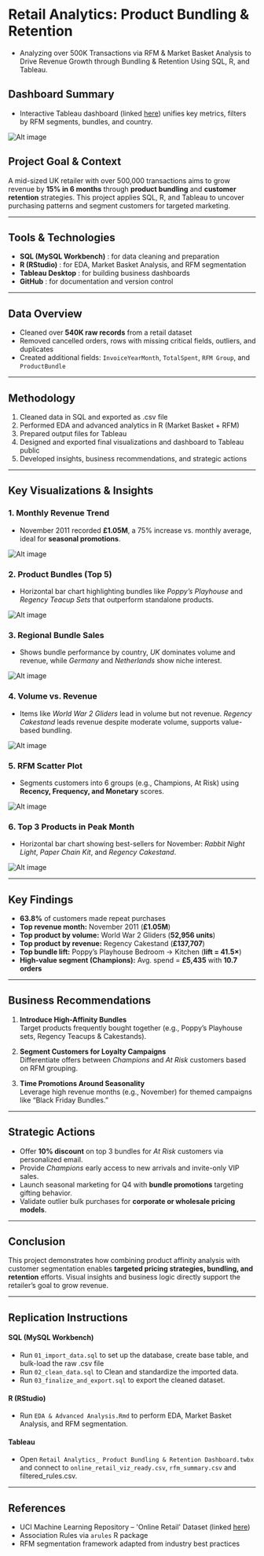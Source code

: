 # Retail Analytics: Product Bundling & Retention

- Analyzing over 500K Transactions via RFM & Market Basket Analysis to Drive Revenue Growth through Bundling & Retention Using SQL, R, and Tableau.

## **Dashboard Summary**  
- Interactive Tableau dashboard (linked [here](https://public.tableau.com/views/RetailAnalyticsProductBundlingRetentionDashboard/RetailAnalyticsProductBundlingRetention?:language=en-US&:sid=&:redirect=auth&:display_count=n&:origin=viz_share_link))  unifies key metrics, filters by RFM segments, bundles, and country.

![Alt image](https://github.com/anijic/Retail_Analytics_Repo/blob/master/Visualizations/Retail%20Analytics_%20Product%20Bundling%20%26%20Retention.png)

## **Project Goal & Context**  
A mid-sized UK retailer with over 500,000 transactions aims to grow revenue by **15% in 6 months** through **product bundling** and **customer retention** strategies. This project applies SQL, R, and Tableau to uncover purchasing patterns and segment customers for targeted marketing.

---

## **Tools & Technologies**  
- **SQL (MySQL Workbench)** : for data cleaning and preparation  
- **R (RStudio)** : for EDA, Market Basket Analysis, and RFM segmentation  
- **Tableau Desktop** : for building business dashboards  
- **GitHub** : for documentation and version control  

---

## **Data Overview**  
- Cleaned over **540K raw records** from a retail dataset  
- Removed cancelled orders, rows with missing critical fields, outliers, and duplicates  
- Created additional fields: `InvoiceYearMonth`, `TotalSpent`, `RFM Group`, and `ProductBundle`  

---

## **Methodology**  
1. Cleaned data in SQL and exported as .csv file  
2. Performed EDA and advanced analytics in R (Market Basket + RFM)  
3. Prepared output files for Tableau  
4. Designed and exported final visualizations and dashboard to Tableau public  
5. Developed insights, business recommendations, and strategic actions  

---

## **Key Visualizations & Insights**

### **1. Monthly Revenue Trend**
- November 2011 recorded **£1.05M**, a 75% increase vs. monthly average, ideal for **seasonal promotions**.
  
![Alt image](https://github.com/anijic/Retail_Analytics_Repo/blob/master/Visualizations/Monthly%20Revenue%20Trend.png)

### **2. Product Bundles (Top 5)**
- Horizontal bar chart highlighting bundles like *Poppy’s Playhouse* and *Regency Teacup Sets* that outperform standalone products.
  
![Alt image](https://github.com/anijic/Retail_Analytics_Repo/blob/master/Visualizations/Product%20Bundles.png)

### **3. Regional Bundle Sales**
- Shows bundle performance by country, *UK* dominates volume and revenue, while *Germany* and *Netherlands* show niche interest.
  
![Alt image](https://github.com/anijic/Retail_Analytics_Repo/blob/master/Visualizations/Regional%20Bundle%20Sales.png)

### **4. Volume vs. Revenue**
- Items like *World War 2 Gliders* lead in volume but not revenue. *Regency Cakestand* leads revenue despite moderate volume, supports value-based bundling.
  
![Alt image](https://github.com/anijic/Retail_Analytics_Repo/blob/master/Visualizations/Volume%20vs.%20Revenue.png)

### **5. RFM Scatter Plot**
- Segments customers into 6 groups (e.g., Champions, At Risk) using **Recency, Frequency, and Monetary** scores.
  
![Alt image](https://github.com/anijic/Retail_Analytics_Repo/blob/master/Visualizations/RFM%20Segments.png)

### **6. Top 3 Products in Peak Month**
- Horizontal bar chart showing best-sellers for November: *Rabbit Night Light*, *Paper Chain Kit*, and *Regency Cakestand*.
  
![Alt image](https://github.com/anijic/Retail_Analytics_Repo/blob/master/Visualizations/Sheet%20Top%203%20Peak%20Month%20Products.png)

---

## **Key Findings**  
- **63.8%** of customers made repeat purchases  
- **Top revenue month:** November 2011 (**£1.05M**)  
- **Top product by volume:** World War 2 Gliders (**52,956 units**)  
- **Top product by revenue:** Regency Cakestand (**£137,707**)  
- **Top bundle lift:** Poppy’s Playhouse Bedroom → Kitchen (**lift = 41.5×**)  
- **High-value segment (Champions):** Avg. spend = **£5,435** with **10.7 orders**

---

## **Business Recommendations**  
1. **Introduce High-Affinity Bundles**  
   Target products frequently bought together (e.g., Poppy’s Playhouse sets, Regency Teacups & Cakestands).  

2. **Segment Customers for Loyalty Campaigns**  
   Differentiate offers between *Champions* and *At Risk* customers based on RFM grouping.

3. **Time Promotions Around Seasonality**  
   Leverage high revenue months (e.g., November) for themed campaigns like “Black Friday Bundles.”

---

## **Strategic Actions**  
-  Offer **10% discount** on top 3 bundles for *At Risk* customers via personalized email.  
-  Provide *Champions* early access to new arrivals and invite-only VIP sales.  
-  Launch seasonal marketing for Q4 with **bundle promotions** targeting gifting behavior.  
-  Validate outlier bulk purchases for **corporate or wholesale pricing models**.  

---

## **Conclusion**  
This project demonstrates how combining product affinity analysis with customer segmentation enables **targeted pricing strategies, bundling, and retention** efforts. Visual insights and business logic directly support the retailer’s goal to grow revenue.

---

## **Replication Instructions**  
#### SQL (MySQL Workbench)
- Run `01_import_data.sql` to set up the database, create base table, and bulk-load the raw .csv file  
- Run `02_clean_data.sql` to  Clean and standardize the imported data.
- Run `03_finalize_and_export.sql` to export the cleaned dataset.
#### R (RStudio)
- Run `EDA & Advanced Analysis.Rmd` to perform EDA, Market Basket Analysis, and RFM segmentation.
#### Tableau
- Open `Retail Analytics_ Product Bundling & Retention Dashboard.twbx` and connect to `online_retail_viz_ready.csv`, `rfm_summary.csv` and filtered_rules.csv.

---

## **References**  
- UCI Machine Learning Repository – 'Online Retail' Dataset (linked [here](https://archive.ics.uci.edu/dataset/352/online+retail))  
- Association Rules via `arules` R package  
- RFM segmentation framework adapted from industry best practices
